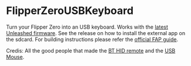 # FlipperZeroUSBKeyboard
Turn your Flipper Zero into an USB keyboard. Works with the [latest Unleashed firmware](https://github.com/Eng1n33r/flipperzero-firmware). See the release on how to install the external app on the sdcard. For building instructions please refer the [official FAP guide](https://github.com/Eng1n33r/flipperzero-firmware/blob/dev/documentation/AppsOnSDCard.md).

Credis:
All the good people that made the [BT HID remote](https://github.com/flipperdevices/flipperzero-firmware/tree/873e1f114b7ca55a72dc68bf1b1fa6d169e7c17e/applications/plugins/bt_hid_app) and the [USB Mouse](https://github.com/flipperdevices/flipperzero-firmware/tree/873e1f114b7ca55a72dc68bf1b1fa6d169e7c17e/applications/debug/usb_mouse).
